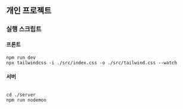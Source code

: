 ## 개인 프로젝트

### 실행 스크립트

#### 프론트
```
npm run dev
npx tailwindcss -i ./src/index.css -o ./src/tailwind.css --watch

```
#### 서버

```

cd ./server
npm run nodemon

```